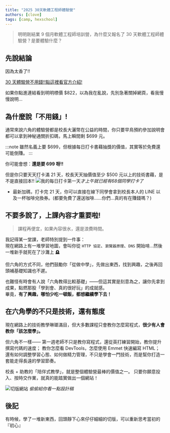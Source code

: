 ```yaml
---
title: "2025 30天軟體工程師體驗營"
authors: [clove]
tags: [camp, hexschool]
---
```


> 明明剛結業 9 個月軟體工程師培訓營，為什麼又報名了 30 天軟體工程師體驗營？是要體驗什麼？

<!-- truncate -->

## 先說結論
因為太香了!!

[30 天體驗營不用錢!!點這裡看官方介紹!](https://www.hexschool.com/courses/software-engineer-camping.html)

如果你點進連結看到明明標價 $822，以為我在亂說，先別急著關掉網頁，看我慢慢說明…


## 為什麼說「不用錢」!
通常來說六角的體驗營都是校長大灑幣在公益的時間，你只要早鳥預約參加說明會都可以拿到神秘通關折扣碼，馬上瞬間剩 $699 元。

:::note
雖然名義上要 $699，但根據每日打卡書藉抽獎的價值，其實等於免費還可能倒賺。
:::

你可能會想：**還是要 699 呀!!**

但是你只要天天打卡滿 21 天，校長天天抽價值至少 $500 元以上的技術書藉，是不是直接回本!!
![我的每日打卡第一天](https://firebasestorage.googleapis.com/v0/b/mobaocoffee.appspot.com/o/%E8%9E%A2%E5%B9%95%E6%93%B7%E5%8F%96%E7%95%AB%E9%9D%A2%202025-05-02%20140314.png?alt=media&token=9687fc84-9419-4291-bc6d-b026b44d0bf9)*才上午就已經有68個同學打卡了*

* 最新加碼，打卡完 21 天，你可以直接在線下同學會拿到校長本人的 LINE 以及一杯咖啡兌換券。(都要免費了還送咖啡……你們…真的有在賺錢嗎？)


## 不要多說了，上課內容才重要啦!
> 課程再便宜，如果內容很水，還是浪費時間。

我記得某一堂課，老師特別提到一件事：  
現在網路上有一堆學習地圖，會叫你從 `HTTP 協定`、`瀏覽器原理`、`DNS` 開始啃…然後一堆新手就死在了沙灘上 🪦

但六角的方式不同，他們鼓勵你「從做中學」，先做出東西，找到興趣，之後再回頭補基礎知識也不遲。

也難怪有時會有人說「六角教得比較基礎」——但這其實是刻意為之，讓你先拿到成果，點燃那股「學到會、真的很好玩」的成就感。  
畢竟，**有了興趣，哪怕少吃一頓飯，都想繼續學下去！**


## 在六角學的不只是技術，還有態度

現在網路上的技術教學琳瑯滿目，但大多數課程只會教你怎麼寫程式，**很少有人會教你「該怎麼學」。**

但六角不一樣——
第一週老師不只是教你寫程式，還從英打練習開始，教你提升撰寫代碼的速度；
教你怎麼看 DevTools，怎麼使用 Emmet 快速編寫 HTML；
還有如何調整學習心態、如何做精力管理，不只是學會一門技術，而是幫你打造一套能走得長遠的學習節奏。

校長 + 助教的「陪伴式教學」，就是整個體驗營最棒的價值之一。
只要你願意投入、按時交作業，就真的能踏實做出一個網站！

![切版網站](https://firebasestorage.googleapis.com/v0/b/mobaocoffee.appspot.com/o/%E8%9E%A2%E5%B9%95%E6%93%B7%E5%8F%96%E7%95%AB%E9%9D%A2%202025-05-02%20143300.png?alt=media&token=4cc1ca43-1b94-4a84-a34f-01400a0512e4)
*偷偷給你看一點設計稿*

## 後記
有時候，學了一堆新東西，回頭靜下心來仔仔細細的切版，可以重新思考當初的『初心』